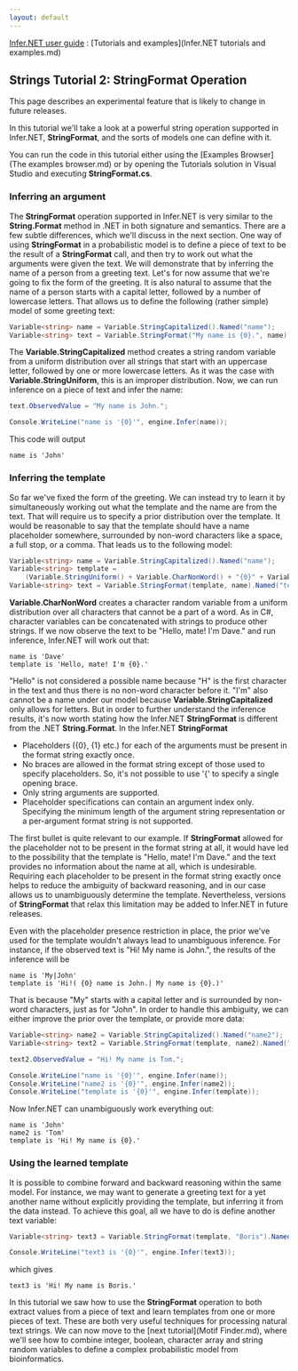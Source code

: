 ```yaml
---
layout: default 
--- 
```


[Infer.NET user guide](index.md) : [Tutorials and examples](Infer.NET tutorials and examples.md)

## Strings Tutorial 2: StringFormat Operation

This page describes an experimental feature that is likely to change in future releases.

In this tutorial we'll take a look at a powerful string operation supported in Infer.NET, **StringFormat**, and the sorts of models one can define with it.

You can run the code in this tutorial either using the [Examples Browser](The examples browser.md) or by opening the Tutorials solution in Visual Studio and executing **StringFormat.cs**.

### Inferring an argument

The **StringFormat** operation supported in Infer.NET is very similar to the **String.Format** method in .NET in both signature and semantics. There are a few subtle differences, which we'll discuss in the next section. One way of using **StringFormat** in a probabilistic model is to define a piece of text to be the result of a **StringFormat** call, and then try to work out what the arguments were given the text. We will demonstrate that by inferring the name of a person from a greeting text. Let's for now assume that we're going to fix the form of the greeting. It is also natural to assume that the name of a person starts with a capital letter, followed by a number of lowercase letters. That allows us to define the following (rather simple) model of some greeting text:

```csharp
Variable<string> name = Variable.StringCapitalized().Named("name");  
Variable<string> text = Variable.StringFormat("My name is {0}.", name).Named("text");
```

The **Variable.StringCapitalized** method creates a string random variable from a uniform distribution over all strings that start with an uppercase letter, followed by one or more lowercase letters. As it was the case with **Variable.StringUniform**, this is an improper distribution. Now, we can run inference on a piece of text and infer the name:

```csharp
text.ObservedValue = "My name is John.";  

Console.WriteLine("name is '{0}'", engine.Infer(name));
```

This code will output

```
name is 'John'
```

### Inferring the template

So far we've fixed the form of the greeting. We can instead try to learn it by simultaneously working out what the template and the name are from the text. That will require us to specify a prior distribution over the template. It would be reasonable to say that the template should have a name placeholder somewhere, surrounded by non-word characters like a space, a full stop, or a comma. That leads us to the following model:

```csharp
Variable<string> name = Variable.StringCapitalized().Named("name");  
Variable<string> template =  
    (Variable.StringUniform() + Variable.CharNonWord() + "{0}" + Variable.CharNonWord() + Variable.StringUniform()).Named("template");  
Variable<string> text = Variable.StringFormat(template, name).Named("text");
```

**Variable.CharNonWord** creates a character random variable from a uniform distribution over all characters that cannot be a part of a word. As in C#, character variables can be concatenated with strings to produce other strings. If we now observe the text to be "Hello, mate! I'm Dave." and run inference, Infer.NET will work out that:

```
name is 'Dave'  
template is 'Hello, mate! I'm {0}.'
```

"Hello" is not considered a possible name because "H" is the first character in the text and thus there is no non-word character before it. "I'm" also cannot be a name under our model because **Variable.StringCapitalized** only allows for letters. But in order to further understand the inference results, it's now worth stating how the Infer.NET **StringFormat** is different from the .NET **String.Format**. In the Infer.NET **StringFormat**

*   Placeholders ({0}, {1} etc.) for each of the arguments must be present in the format string exactly once.
*   No braces are allowed in the format string except of those used to specify placeholders. So, it's not possible to use '{' to specify a single opening brace.
*   Only string arguments are supported.
*   Placeholder specifications can contain an argument index only. Specifying the minimum length of the argument string representation or a per-argument format string is not supported.

The first bullet is quite relevant to our example. If **StringFormat** allowed for the placeholder not to be present in the format string at all, it would have led to the possibility that the template is "Hello, mate! I'm Dave." and the text provides no information about the name at all, which is undesirable. Requiring each placeholder to be present in the format string exactly once helps to reduce the ambiguity of backward reasoning, and in our case allows us to unambiguously determine the template. Nevertheless, versions of **StringFormat** that relax this limitation may be added to Infer.NET in future releases.

Even with the placeholder presence restriction in place, the prior we've used for the template wouldn't always lead to unambiguous inference. For instance, if the observed text is "Hi! My name is John.", the results of the inference will be

```
name is 'My|John'  
template is 'Hi!( {0} name is John.| My name is {0}.)'
```

That is because "My" starts with a capital letter and is surrounded by non-word characters, just as for "John". In order to handle this ambiguity, we can either improve the prior over the template, or provide more data:

```csharp
Variable<string> name2 = Variable.StringCapitalized().Named("name2");  
Variable<string> text2 = Variable.StringFormat(template, name2).Named("text2");  

text2.ObservedValue = "Hi! My name is Tom.";  

Console.WriteLine("name is '{0}'", engine.Infer(name));  
Console.WriteLine("name2 is '{0}'", engine.Infer(name2));  
Console.WriteLine("template is '{0}'", engine.Infer(template));
```

Now Infer.NET can unambiguously work everything out:

```
name is 'John'  
name2 is 'Tom'  
template is 'Hi! My name is {0}.'
```

### Using the learned template

It is possible to combine forward and backward reasoning within the same model. For instance, we may want to generate a greeting text for a yet another name without explicitly providing the template, but inferring it from the data instead. To achieve this goal, all we have to do is define another text variable:

```csharp
Variable<string> text3 = Variable.StringFormat(template, "Boris").Named("text3");  

Console.WriteLine("text3 is '{0}'", engine.Infer(text3));
```

which gives

```
text3 is 'Hi! My name is Boris.'
```

In this tutorial we saw how to use the **StringFormat** operation to both extract values from a piece of text and learn templates from one or more pieces of text. These are both very useful techniques for processing natural text strings. We can now move to the [next tutorial](Motif Finder.md), where we'll see how to combine integer, boolean, character array and string random variables to define a complex probabilistic model from bioinformatics.
